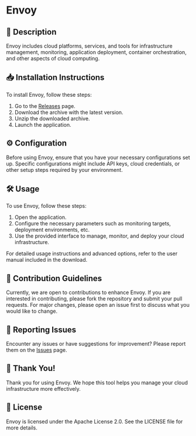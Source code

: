 # Envoy

## 📜 Description

Envoy includes cloud platforms, services, and tools for infrastructure management, monitoring, application deployment, container orchestration, and other aspects of cloud computing.

## 📥 Installation Instructions

To install Envoy, follow these steps:

1. Go to the [Releases](../../releases) page.
2. Download the archive with the latest version.
3. Unzip the downloaded archive.
4. Launch the application.

## ⚙️ Configuration

Before using Envoy, ensure that you have your necessary configurations set up. Specific configurations might include API keys, cloud credentials, or other setup steps required by your environment.

## 🛠️ Usage

To use Envoy, follow these steps:

1. Open the application.
2. Configure the necessary parameters such as monitoring targets, deployment environments, etc.
3. Use the provided interface to manage, monitor, and deploy your cloud infrastructure.

For detailed usage instructions and advanced options, refer to the user manual included in the download.

## 🤝 Contribution Guidelines

Currently, we are open to contributions to enhance Envoy. If you are interested in contributing, please fork the repository and submit your pull requests. For major changes, please open an issue first to discuss what you would like to change.

## 🐞 Reporting Issues

Encounter any issues or have suggestions for improvement? Please report them on the [Issues](../../issues) page.

## 🌟 Thank You!

Thank you for using Envoy. We hope this tool helps you manage your cloud infrastructure more effectively.

## 📄 License

Envoy is licensed under the Apache License 2.0. See the LICENSE file for more details.

